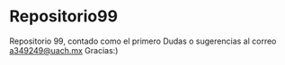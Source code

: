 # Repositorio99
Repositorio 99, contado como el primero
Dudas o sugerencias al correo a349249@uach.mx
Gracias:)
